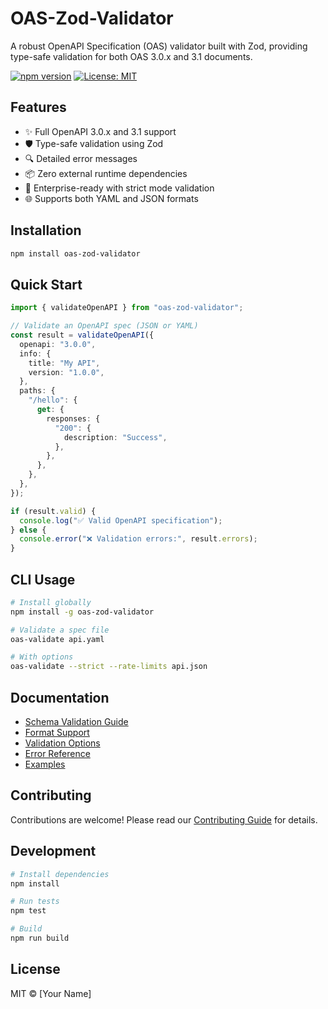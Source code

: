# OAS-Zod-Validator

A robust OpenAPI Specification (OAS) validator built with Zod, providing type-safe validation for both OAS 3.0.x and 3.1 documents.

[![npm version](https://badge.fury.io/js/oas-zod-validator.svg)](https://badge.fury.io/js/oas-zod-validator)
[![License: MIT](https://img.shields.io/badge/License-MIT-yellow.svg)](https://opensource.org/licenses/MIT)

## Features

- ✨ Full OpenAPI 3.0.x and 3.1 support
- 🛡️ Type-safe validation using Zod
- 🔍 Detailed error messages
- 📦 Zero external runtime dependencies
- 🚀 Enterprise-ready with strict mode validation
- 🌐 Supports both YAML and JSON formats

## Installation

```bash
npm install oas-zod-validator
```

## Quick Start

```typescript
import { validateOpenAPI } from "oas-zod-validator";

// Validate an OpenAPI spec (JSON or YAML)
const result = validateOpenAPI({
  openapi: "3.0.0",
  info: {
    title: "My API",
    version: "1.0.0",
  },
  paths: {
    "/hello": {
      get: {
        responses: {
          "200": {
            description: "Success",
          },
        },
      },
    },
  },
});

if (result.valid) {
  console.log("✅ Valid OpenAPI specification");
} else {
  console.error("❌ Validation errors:", result.errors);
}
```

## CLI Usage

```bash
# Install globally
npm install -g oas-zod-validator

# Validate a spec file
oas-validate api.yaml

# With options
oas-validate --strict --rate-limits api.json
```

## Documentation

- [Schema Validation Guide](./docs/schemas.md)
- [Format Support](./docs/formats.md)
- [Validation Options](./docs/validation.md)
- [Error Reference](./docs/errors.md)
- [Examples](./docs/examples/)

## Contributing

Contributions are welcome! Please read our [Contributing Guide](./CONTRIBUTING.md) for details.

## Development

```bash
# Install dependencies
npm install

# Run tests
npm test

# Build
npm run build
```

## License

MIT © [Your Name]
